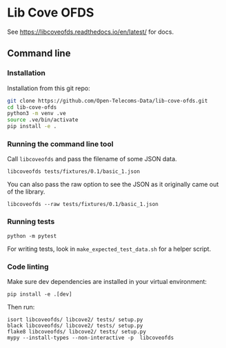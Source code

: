 # Lib Cove OFDS

See https://libcoveofds.readthedocs.io/en/latest/ for docs.

## Command line

### Installation

Installation from this git repo:

```bash
git clone https://github.com/Open-Telecoms-Data/lib-cove-ofds.git
cd lib-cove-ofds
python3 -m venv .ve
source .ve/bin/activate
pip install -e .
```

### Running the command line tool

Call `libcoveofds` and pass the filename of some JSON data.

    libcoveofds tests/fixtures/0.1/basic_1.json
    
You can also pass the raw option to see the JSON as it originally came out of the library.

    libcoveofds --raw tests/fixtures/0.1/basic_1.json

### Running tests

    python -m pytest

For writing tests, look in `make_expected_test_data.sh` for a helper script.

### Code linting

Make sure dev dependencies are installed in your virtual environment:

    pip install -e .[dev]

Then run:

    isort libcoveofds/ libcove2/ tests/ setup.py
    black libcoveofds/ libcove2/ tests/ setup.py
    flake8 libcoveofds/ libcove2/ tests/ setup.py
    mypy --install-types --non-interactive -p  libcoveofds

